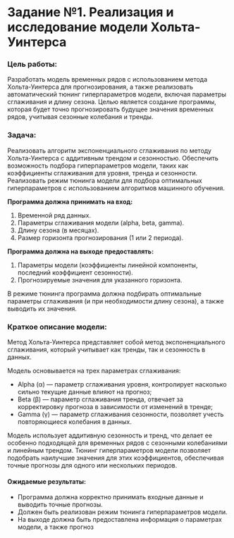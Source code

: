 # Задание №1. Реализация и исследование модели Хольта-Уинтерса
### Цель работы:
Разработать модель временных рядов с использованием метода Хольта-Уинтерса для прогнозирования, а также реализовать автоматический тюнинг гиперпараметров модели, включая параметры сглаживания и длину сезона. Целью является создание программы, которая будет точно прогнозировать будущее значения временных рядов, учитывая сезонные колебания и тренды.

### Задача:
Реализовать алгоритм экспоненциального сглаживания по методу Хольта-Уинтерса с аддитивным трендом и сезонностью.
Обеспечить возможность подбора гиперпараметров модели, таких как коэффициенты сглаживания для уровня, тренда и сезонности.
Реализовать режим тюнинга модели для подбора оптимальных гиперпараметров с использованием алгоритмов машинного обучения.

**Программа должна принимать на вход:**
1. Временной ряд данных.
2. Параметры сглаживания модели (alpha, beta, gamma).
3. Длину сезона (в месяцах).
4. Размер горизонта прогнозирования (1 или 2 периода).

**Программа должна на выходе предоставлять:**
1. Параметры модели (коэффициенты линейной компоненты, последний коэффициент сезонности).
2. Прогнозируемые значения для указанного горизонта.

В режиме тюнинга программа должна подбирать оптимальные параметры сглаживания (и при необходимости длину сезона), а также выводить их значения.

### Краткое описание модели:
Метод Хольта-Уинтерса представляет собой метод экспоненциального сглаживания, который учитывает как тренды, так и сезонность в данных. 

Модель основывается на трех параметрах сглаживания:

* Alpha (α) — параметр сглаживания уровня, контролирует насколько сильно текущие данные влияют на прогноз;
* Beta (β) — параметр сглаживания тренда, отвечает за корректировку прогноза в зависимости от изменений в тренде;
* Gamma (γ) — параметр сглаживания сезонности, позволяет учесть повторяющиеся колебания в данных.

Модель использует аддитивную сезонность и тренд, что делает ее особенно подходящей для временных рядов с сезонными колебаниями и линейным трендом. Тюнинг гиперпараметров модели позволяет подобрать наилучшие значения для этих коэффициентов, обеспечивая точные прогнозы для одного или нескольких периодов.

#### Ожидаемые результаты:
* Программа должна корректно принимать входные данные и выводить точные прогнозы.
* Должен быть реализован режим тюнинга гиперпараметров модели.
* На выходе должна быть предоставлена информация о параметрах модели, а также прогноз
